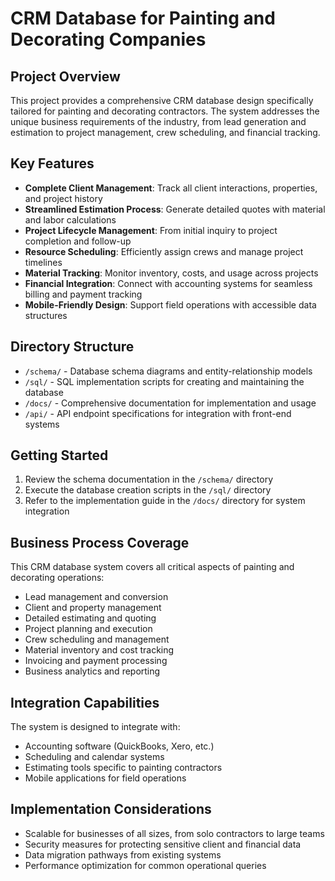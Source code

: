 # CRM Database for Painting and Decorating Companies

## Project Overview

This project provides a comprehensive CRM database design specifically tailored for painting and decorating contractors. The system addresses the unique business requirements of the industry, from lead generation and estimation to project management, crew scheduling, and financial tracking.

## Key Features

- **Complete Client Management**: Track all client interactions, properties, and project history
- **Streamlined Estimation Process**: Generate detailed quotes with material and labor calculations
- **Project Lifecycle Management**: From initial inquiry to project completion and follow-up
- **Resource Scheduling**: Efficiently assign crews and manage project timelines
- **Material Tracking**: Monitor inventory, costs, and usage across projects
- **Financial Integration**: Connect with accounting systems for seamless billing and payment tracking
- **Mobile-Friendly Design**: Support field operations with accessible data structures

## Directory Structure

- `/schema/` - Database schema diagrams and entity-relationship models
- `/sql/` - SQL implementation scripts for creating and maintaining the database
- `/docs/` - Comprehensive documentation for implementation and usage
- `/api/` - API endpoint specifications for integration with front-end systems

## Getting Started

1. Review the schema documentation in the `/schema/` directory
2. Execute the database creation scripts in the `/sql/` directory
3. Refer to the implementation guide in the `/docs/` directory for system integration

## Business Process Coverage

This CRM database system covers all critical aspects of painting and decorating operations:

- Lead management and conversion
- Client and property management
- Detailed estimating and quoting
- Project planning and execution
- Crew scheduling and management
- Material inventory and cost tracking
- Invoicing and payment processing
- Business analytics and reporting

## Integration Capabilities

The system is designed to integrate with:
- Accounting software (QuickBooks, Xero, etc.)
- Scheduling and calendar systems
- Estimating tools specific to painting contractors
- Mobile applications for field operations

## Implementation Considerations

- Scalable for businesses of all sizes, from solo contractors to large teams
- Security measures for protecting sensitive client and financial data
- Data migration pathways from existing systems
- Performance optimization for common operational queries
